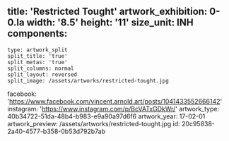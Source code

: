 title: 'Restricted Tought'
artwork_exhibition: 0-0.la
width: '8.5'
height: '11'
size_unit: INH
components:
  -
    type: artwork_split
    split_title: 'true'
    split_metas: 'true'
    split_columns: normal
    split_layout: reversed
    split_image: /assets/artworks/restricted-tought.jpg
facebook: 'https://www.facebook.com/vincent.arnold.art/posts/1041433552666142'
instagram: 'https://www.instagram.com/p/BcVATxGDkWr/'
artwork_type: 40b34722-51da-48b4-b983-e9a90a97d6f6
artwork_year: 17-02-01
artwork_preview: /assets/artworks/restricted-tought.jpg
id: 20c95838-2a40-4577-b358-0b53d792b7ab
